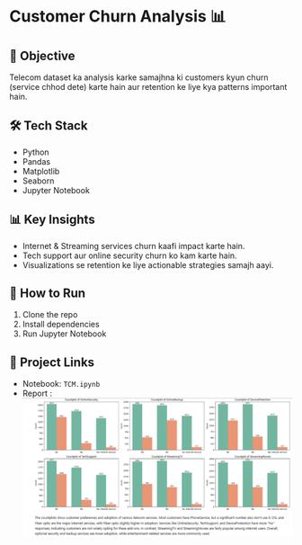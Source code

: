 # Customer Churn Analysis 📊

## 📌 Objective
Telecom dataset ka analysis karke samajhna ki customers kyun churn (service chhod dete) karte hain aur retention ke liye kya patterns important hain.

## 🛠️ Tech Stack
- Python
- Pandas
- Matplotlib
- Seaborn
- Jupyter Notebook

## 📊 Key Insights
- Internet & Streaming services churn kaafi impact karte hain.
- Tech support aur online security churn ko kam karte hain.
- Visualizations se retention ke liye actionable strategies samajh aayi.

## 🚀 How to Run
1. Clone the repo
2. Install dependencies
3. Run Jupyter Notebook

## 🔗 Project Links
- Notebook: `TCM.ipynb`
- Report : ![screenshot](https://github.com/Himesh-Prajapati/Customer-Churn-Analysis/blob/main/report.png)

